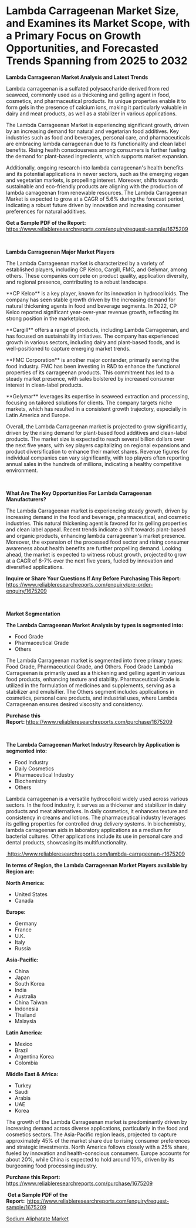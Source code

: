 <p><h1>Lambda Carrageenan Market Size, and Examines its Market Scope, with a Primary Focus on Growth Opportunities, and Forecasted Trends Spanning from 2025 to 2032</h1></p><p><strong>Lambda Carrageenan Market Analysis and Latest Trends</strong></p>
<p><p>Lambda carrageenan is a sulfated polysaccharide derived from red seaweed, commonly used as a thickening and gelling agent in food, cosmetics, and pharmaceutical products. Its unique properties enable it to form gels in the presence of calcium ions, making it particularly valuable in dairy and meat products, as well as a stabilizer in various applications.</p><p>The Lambda Carrageenan Market is experiencing significant growth, driven by an increasing demand for natural and vegetarian food additives. Key industries such as food and beverages, personal care, and pharmaceuticals are embracing lambda carrageenan due to its functionality and clean label benefits. Rising health consciousness among consumers is further fueling the demand for plant-based ingredients, which supports market expansion.</p><p>Additionally, ongoing research into lambda carrageenan's health benefits and its potential applications in newer sectors, such as the emerging vegan and vegetarian markets, is propelling interest. Moreover, shifts towards sustainable and eco-friendly products are aligning with the production of lambda carrageenan from renewable resources. The Lambda Carrageenan Market is expected to grow at a CAGR of 5.6% during the forecast period, indicating a robust future driven by innovation and increasing consumer preferences for natural additives.</p></p>
<p><strong>Get a Sample PDF of the Report:&nbsp;</strong> <a href="https://www.reliableresearchreports.com/enquiry/request-sample/1675209?utm_campaign=3028&utm_medium=2&utm_source=Github&utm_content=ia&utm_term=01042025&utm_id=lambda-carrageenan">https://www.reliableresearchreports.com/enquiry/request-sample/1675209</a></p>
<p>&nbsp;</p>
<p><strong>Lambda Carrageenan Major Market Players</strong></p>
<p><p>The Lambda Carrageenan market is characterized by a variety of established players, including CP Kelco, Cargill, FMC, and Gelymar, among others. These companies compete on product quality, application diversity, and regional presence, contributing to a robust landscape.</p><p>**CP Kelco** is a key player, known for its innovation in hydrocolloids. The company has seen stable growth driven by the increasing demand for natural thickening agents in food and beverage segments. In 2022, CP Kelco reported significant year-over-year revenue growth, reflecting its strong position in the marketplace.</p><p>**Cargill** offers a range of products, including Lambda Carrageenan, and has focused on sustainability initiatives. The company has experienced growth in various sectors, including dairy and plant-based foods, and is well-positioned to capture emerging market trends.</p><p>**FMC Corporation** is another major contender, primarily serving the food industry. FMC has been investing in R&D to enhance the functional properties of its carrageenan products. This commitment has led to a steady market presence, with sales bolstered by increased consumer interest in clean-label products.</p><p>**Gelymar** leverages its expertise in seaweed extraction and processing, focusing on tailored solutions for clients. The company targets niche markets, which has resulted in a consistent growth trajectory, especially in Latin America and Europe.</p><p>Overall, the Lambda Carrageenan market is projected to grow significantly, driven by the rising demand for plant-based food additives and clean-label products. The market size is expected to reach several billion dollars over the next five years, with key players capitalizing on regional expansions and product diversification to enhance their market shares. Revenue figures for individual companies can vary significantly, with top players often reporting annual sales in the hundreds of millions, indicating a healthy competitive environment.</p></p>
<p>&nbsp;</p>
<p><strong>What Are The Key Opportunities For Lambda Carrageenan Manufacturers?</strong></p>
<p><p>The Lambda Carrageenan market is experiencing steady growth, driven by increasing demand in the food and beverage, pharmaceutical, and cosmetic industries. This natural thickening agent is favored for its gelling properties and clean label appeal. Recent trends indicate a shift towards plant-based and organic products, enhancing lambda carrageenan's market presence. Moreover, the expansion of the processed food sector and rising consumer awareness about health benefits are further propelling demand. Looking ahead, the market is expected to witness robust growth, projected to grow at a CAGR of 6-7% over the next five years, fueled by innovation and diversified applications.</p></p>
<p><strong>Inquire or Share Your Questions If Any Before Purchasing This Report:</strong> <a href="https://www.reliableresearchreports.com/enquiry/pre-order-enquiry/1675209?utm_campaign=3028&utm_medium=2&utm_source=Github&utm_content=ia&utm_term=01042025&utm_id=lambda-carrageenan">https://www.reliableresearchreports.com/enquiry/pre-order-enquiry/1675209</a></p>
<p>&nbsp;</p>
<p><strong>Market Segmentation</strong></p>
<p><strong>The Lambda Carrageenan Market Analysis by types is segmented into:</strong></p>
<p><ul><li>Food Grade</li><li>Pharmaceutical Grade</li><li>Others</li></ul></p>
<p><p>The Lambda Carrageenan market is segmented into three primary types: Food Grade, Pharmaceutical Grade, and Others. Food Grade Lambda Carrageenan is primarily used as a thickening and gelling agent in various food products, enhancing texture and stability. Pharmaceutical Grade is utilized in the formulation of medicines and supplements, serving as a stabilizer and emulsifier. The Others segment includes applications in cosmetics, personal care products, and industrial uses, where Lambda Carrageenan ensures desired viscosity and consistency.</p></p>
<p><strong>Purchase this Report:&nbsp;</strong><a href="https://www.reliableresearchreports.com/purchase/1675209?utm_campaign=3028&utm_medium=2&utm_source=Github&utm_content=ia&utm_term=01042025&utm_id=lambda-carrageenan">https://www.reliableresearchreports.com/purchase/1675209</a></p>
<p>&nbsp;</p>
<p><strong>The Lambda Carrageenan Market Industry Research by Application is segmented into:</strong></p>
<p><ul><li>Food Industry</li><li>Daily Cosmetics</li><li>Pharmaceutical Industry</li><li>Biochemistry</li><li>Others</li></ul></p>
<p><p>Lambda carrageenan is a versatile hydrocolloid widely used across various sectors. In the food industry, it serves as a thickener and stabilizer in dairy products and meat alternatives. In daily cosmetics, it enhances texture and consistency in creams and lotions. The pharmaceutical industry leverages its gelling properties for controlled drug delivery systems. In biochemistry, lambda carrageenan aids in laboratory applications as a medium for bacterial cultures. Other applications include its use in personal care and dental products, showcasing its multifunctionality.</p></p>
<p><a href="https://www.reliableresearchreports.com/lambda-carrageenan-r1675209?utm_campaign=3028&utm_medium=2&utm_source=Github&utm_content=ia&utm_term=01042025&utm_id=lambda-carrageenan">&nbsp;https://www.reliableresearchreports.com/lambda-carrageenan-r1675209</a></p>
<p><strong>In terms of Region, the Lambda Carrageenan Market Players available by Region are:</strong></p>
<p>
    <p> <strong> North America: </strong>
        <ul>
            <li>United States</li>
            <li>Canada</li>
        </ul>
        </p> 
    <p> <strong> Europe: </strong>
        <ul>
            <li>Germany</li>
            <li>France</li>
            <li>U.K.</li>
            <li>Italy</li>
            <li>Russia</li>
        </ul>
        </p> 
    <p> <strong> Asia-Pacific: </strong>
        <ul>
            <li>China</li>
            <li>Japan</li>
            <li>South Korea</li>
            <li>India</li>
            <li>Australia</li>
            <li>China Taiwan</li>
            <li>Indonesia</li>
            <li>Thailand</li>
            <li>Malaysia</li>
        </ul>
        </p> 
    <p> <strong> Latin America: </strong>
        <ul>
            <li>Mexico</li>
            <li>Brazil</li>
            <li>Argentina Korea</li>
            <li>Colombia</li>
        </ul>
        </p> 
    <p> <strong> Middle East & Africa: </strong>
        <ul>
            <li>Turkey</li>
            <li>Saudi</li>
            <li>Arabia</li>
            <li>UAE</li>
            <li>Korea</li>
        </ul>
    </p>
    </p>
<p><p>The growth of the Lambda Carrageenan market is predominantly driven by increasing demand across diverse applications, particularly in the food and cosmetics sectors. The Asia-Pacific region leads, projected to capture approximately 45% of the market share due to rising consumer preferences and strategic investments. North America follows closely with a 25% share, fueled by innovation and health-conscious consumers. Europe accounts for about 20%, while China is expected to hold around 10%, driven by its burgeoning food processing industry.</p></p>
<p><strong>Purchase this Report: </strong><a href="https://www.reliableresearchreports.com/purchase/1675209?utm_campaign=3028&utm_medium=2&utm_source=Github&utm_content=ia&utm_term=01042025&utm_id=lambda-carrageenan">https://www.reliableresearchreports.com/purchase/1675209</a></p>
<p>&nbsp;<strong>Get a Sample PDF of the Report:&nbsp;&nbsp;</strong><a href="https://www.reliableresearchreports.com/enquiry/request-sample/1675209?utm_campaign=3028&utm_medium=2&utm_source=Github&utm_content=ia&utm_term=01042025&utm_id=lambda-carrageenan">https://www.reliableresearchreports.com/enquiry/request-sample/1675209</a></p>
<p><strong></strong></p>
<p><p><a href="https://github.com/deyniphytic/Market-Research-Report-List-1/blob/main/sodium-aliphatate-market.md?utm_campaign=3028&utm_medium=2&utm_source=Github&utm_content=ia&utm_term=01042025&utm_id=lambda-carrageenan">Sodium Aliphatate Market</a></p></p>